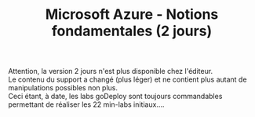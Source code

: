 ﻿---
title: Microsoft Azure - Notions fondamentales (2 jours)
goDeploy: true
Azure: true
---
Attention, la version 2 jours n'est plus disponible chez l'éditeur.  
Le contenu du support a changé (plus léger) et ne contient plus autant de manipulations possibles non plus.  
Ceci étant, à date, les labs goDeploy sont toujours commandables permettant de réaliser les 22 min-labs initiaux....